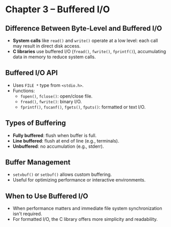 # Chapter 3 – Buffered I/O

## Difference Between Byte-Level and Buffered I/O
- **System calls** like `read()` and `write()` operate at a low level: each call may result in direct disk access.
- **C libraries** use buffered I/O (`fread()`, `fwrite()`, `fprintf()`), accumulating data in memory to reduce system calls.

## Buffered I/O API
- Uses `FILE *` type from `<stdio.h>`.
- Functions:
  - `fopen()`, `fclose()`: open/close file.
  - `fread()`, `fwrite()`: binary I/O.
  - `fprintf()`, `fscanf()`, `fgets()`, `fputs()`: formatted or text I/O.

## Types of Buffering
- **Fully buffered**: flush when buffer is full.
- **Line buffered**: flush at end of line (e.g., terminals).
- **Unbuffered**: no accumulation (e.g., stderr).

## Buffer Management
- `setvbuf()` or `setbuf()` allows custom buffering.
- Useful for optimizing performance or interactive environments.

## When to Use Buffered I/O
- When performance matters and immediate file system synchronization isn't required.
- For formatted I/O, the C library offers more simplicity and readability.

